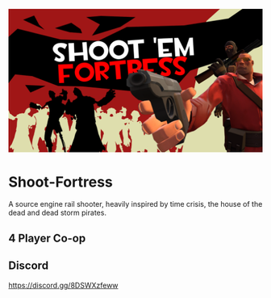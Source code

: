 ![Shoot 'em Fortress](https://github.com/benben-6/Shoot-Fortress/blob/main/OverFortress.png)


# Shoot-Fortress
A source engine rail shooter, heavily inspired by time crisis, the house of the dead and dead storm pirates.


## 4 Player Co-op

## Discord
https://discord.gg/8DSWXzfeww

